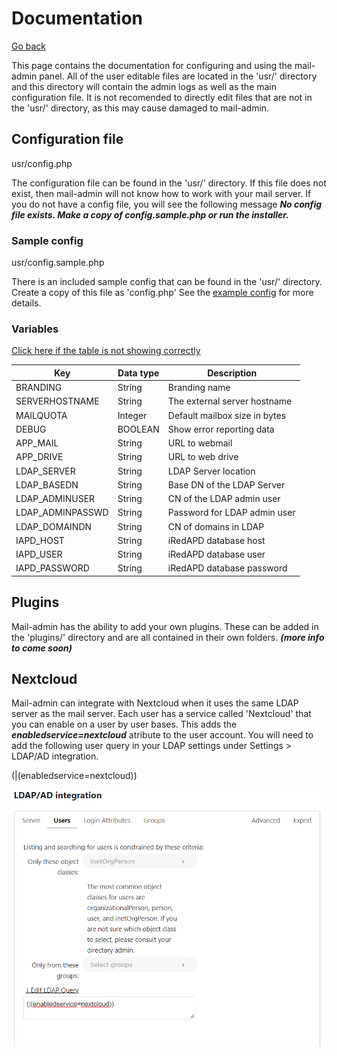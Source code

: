 # Documentation
[Go back](https://mailadminpanel.org/)

This page contains the documentation for configuring and using the mail-admin panel.
All of the user editable files are located in the 'usr/' directory and this directory will contain the admin logs as well as the main configuration file.
It is not recomended to directly edit files that are not in the 'usr/' directory, as this may cause damaged to mail-admin.

## Configuration file

 usr/config.php

 The configuration file can be found in the 'usr/' directory.
 If this file does not exist, then mail-admin will not know how to work with your mail server.
 If you do not have a config file, you will see the following message ***No config file exists. Make a copy of config.sample.php or run the installer.***
 
### Sample config

 usr/config.sample.php
 
 There is an included sample config that can be found in the 'usr/' directory. Create a copy of this file as 'config.php'
 See the [example config](https://github.com/johnhart96/mail-admin/blob/main/usr/config.sample.php) for more details.
 
 ### Variables
 [Click here if the table is not showing correctly](https://github.com/johnhart96/mail-admin/blob/main/docs/documentation.md)

| Key              | Data type     | Description                   |
| -----------------|---------------|-------------------------------|
| BRANDING         | String        | Branding name                 |
| SERVERHOSTNAME   | String        | The external server hostname  |
| MAILQUOTA        | Integer       | Default mailbox size in bytes |
| DEBUG            | BOOLEAN       | Show error reporting data     |
| APP_MAIL         | String        | URL to webmail                |
| APP_DRIVE        | String        | URL to web drive              |
| LDAP_SERVER      | String        | LDAP Server location          |
| LDAP_BASEDN      | String        | Base DN of the LDAP Server    |
| LDAP_ADMINUSER   | String        | CN of the LDAP admin user     |
| LDAP_ADMINPASSWD | String        | Password for LDAP admin user  |
| LDAP_DOMAINDN    | String        | CN of domains in LDAP         |
| IAPD_HOST        | String        | iRedAPD database host         |
| IAPD_USER        | String        | iRedAPD database user         |
| IAPD_PASSWORD    | String        | iRedAPD database password     |

## Plugins
Mail-admin has the ability to add your own plugins. These can be added in the 'plugins/' directory and are all contained in their own folders.
***(more info to come soon)***

## Nextcloud
Mail-admin can integrate with Nextcloud when it uses the same LDAP server as the mail server. 
Each user has a service called 'Nextcloud' that you can enable on a user by user bases. This adds the ***enabledservice=nextcloud*** atribute to the user account. You will need to add the following user query in your LDAP settings under Settings > LDAP/AD integration.

  (|(enabledservice=nextcloud))
 
![LDAP settings in Nextcloud](https://github.com/johnhart96/mail-admin/raw/main/docs/ldap.PNG)

